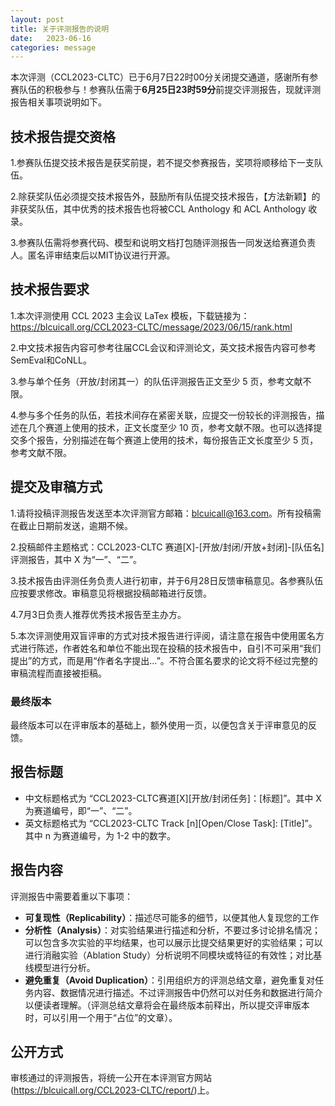 ```yaml
---
layout: post
title: 关于评测报告的说明
date:   2023-06-16
categories: message
---
```


本次评测（CCL2023-CLTC）已于6月7日22时00分关闭提交通道，感谢所有参赛队伍的积极参与！参赛队伍需于**6月25日23时59分**前提交评测报告，现就评测报告相关事项说明如下。


## 技术报告提交资格

1.参赛队伍提交技术报告是获奖前提，若不提交参赛报告，奖项将顺移给下一支队伍。

2.除获奖队伍必须提交技术报告外，鼓励所有队伍提交技术报告，【方法新颖】的非获奖队伍，其中优秀的技术报告也将被CCL Anthology 和 ACL Anthology 收录。

3.参赛队伍需将参赛代码、模型和说明文档打包随评测报告一同发送给赛道负责人。匿名评审结束后以MIT协议进行开源。


## 技术报告要求

1.本次评测使用 CCL 2023 主会议 LaTex 模板，下载链接为：https://blcuicall.org/CCL2023-CLTC/message/2023/06/15/rank.html

2.中文技术报告内容可参考往届CCL会议和评测论文，英文技术报告内容可参考SemEval和CoNLL。

3.参与单个任务（开放/封闭其一）的队伍评测报告正文至少 5 页，参考文献不限。

4.参与多个任务的队伍，若技术间存在紧密关联，应提交一份较长的评测报告，描述在几个赛道上使用的技术，正文长度至少 10 页，参考文献不限。也可以选择提交多个报告，分别描述在每个赛道上使用的技术，每份报告正文长度至少 5 页，参考文献不限。

## 提交及审稿方式

1.请将投稿评测报告发送至本次评测官方邮箱：[blcuicall@163.com](mailto:blcuicall@163.com)。所有投稿需在截止日期前发送，逾期不候。

2.投稿邮件主题格式：CCL2023-CLTC 赛道[X]-[开放/封闭/开放+封闭]-[队伍名]评测报告，其中 X 为“一”、“二”。

3.技术报告由评测任务负责人进行初审，并于6月28日反馈审稿意见。各参赛队伍应按要求修改。审稿意见将根据投稿邮箱进行反馈。

4.7月3日负责人推荐优秀技术报告至主办方。

5.本次评测使用双盲评审的方式对技术报告进行评阅，请注意在报告中使用匿名方式进行陈述，作者姓名和单位不能出现在投稿的技术报告中，自引不可采用“我们提出”的方式，而是用“作者名字提出…”。不符合匿名要求的论文将不经过完整的审稿流程而直接被拒稿。


### 最终版本

最终版本可以在评审版本的基础上，额外使用一页，以便包含关于评审意见的反馈。

## 报告标题

- 中文标题格式为 “CCL2023-CLTC赛道[X][开放/封闭任务]：[标题]”。其中 X 为赛道编号，即“一”、“二”。
- 英文标题格式为 “CCL2023-CLTC Track [n][Open/Close Task]: [Title]”。其中 n 为赛道编号，为 1-2 中的数字。

## 报告内容

评测报告中需要着重以下事项：

- **可复现性（Replicability）**：描述尽可能多的细节，以便其他人复现您的工作
- **分析性（Analysis）**：对实验结果进行描述和分析，不要过多讨论排名情况；可以包含多次实验的平均结果，也可以展示比提交结果更好的实验结果；可以进行消融实验（Ablation Study）分析说明不同模块或特征的有效性；对比基线模型进行分析。
- **避免重复（Avoid Duplication）**：引用组织方的评测总结文章，避免重复对任务内容、数据情况进行描述。不过评测报告中仍然可以对任务和数据进行简介以便读者理解。（评测总结文章将会在最终版本前释出，所以提交评审版本时，可以引用一个用于“占位”的文章）。

## 公开方式

审核通过的评测报告，将统一公开在本评测官方网站 (https://blcuicall.org/CCL2023-CLTC/report/)上。